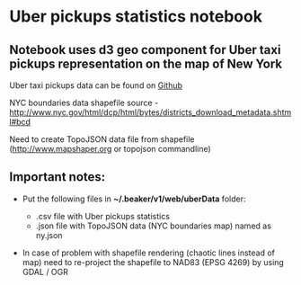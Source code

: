 # Uber pickups statistics notebook
## Notebook uses d3 geo component for Uber taxi pickups representation on the map of New York
Uber taxi pickups data can be found on [Github](https://github.com/fivethirtyeight/uber-tlc-foil-response) 

NYC boundaries  data shapefile source - http://www.nyc.gov/html/dcp/html/bytes/districts_download_metadata.shtml#bcd

Need to create TopoJSON data file from shapefile (http://www.mapshaper.org or topojson commandline)

## Important notes:

* Put the following files in **~/.beaker/v1/web/uberData** folder:

     - .csv file with Uber pickups statistics
     - .json file with TopoJSON data (NYC boundaries map) named as ny.json
     
     
* In case of problem with shapefile rendering (chaotic lines instead of map) need to re-project the shapefile to NAD83 (EPSG 4269) by using GDAL / OGR